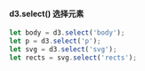 #### d3.select() 选择元素

```js
let body = d3.select('body');
let p = d3.select('p');
let svg = d3.select('svg');
let rects = svg.select('rects');
```
